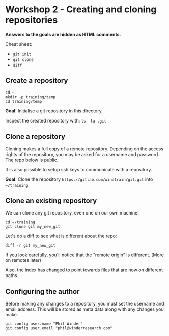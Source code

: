 # Workshop 2 - Creating and cloning repositories

**Answers to the goals are hidden as HTML comments.**

Cheat sheet:

- `git init`
- `git clone`
- `diff`

## Create a repository

```
cd ~
mkdir -p training/temp
cd training/temp
```

**Goal**: Initialise a git repository in this directory.

Inspect the created repository with: `ls -la .git`

<!--
```
git init
```
-->

## Clone a repository

Cloning makes a full copy of a remote repository. Depending on the access rights of the repository, you may be asked for a username and password. The repo below is public.

It is also possible to setup ssh keys to communicate with a repository.

**Goal**: Clone the repository `https://gitlab.com/windtrain/git.git` into `~/training`.

<!--
```
cd ~/training
git clone https://gitlab.com/windtrain/git.git
```
-->

## Clone an existing repository

We can clone any git repository, even one on our own machine!

```
cd ~/training
git clone git my_new_git
```

Let's do a diff to see what is different about the repo:

```
diff -r git my_new_git
```

If you look carefully, you'll notice that the "remote origin" is different. (More on remotes later)

Also, the index has changed to point towards files that are now on different paths.


## Configuring the author

Before making any changes to a repository, you must set the username and email address. This will be stored as meta data along with any changes you make.

```
git config user.name "Phil Winder"
git config user.email "phil@winderresearch.com"
```
